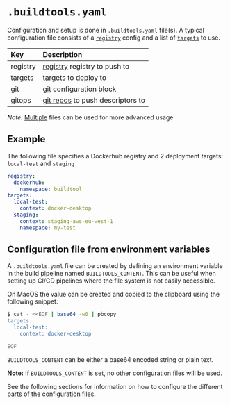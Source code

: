 # `.buildtools.yaml`
Configuration and setup is done in `.buildtools.yaml` file(s).
A typical configuration file consists of a [`registry`](registry.md) config
and a list of [`targets`](targets.md) to use.


|      Key             |                   Description       |
| :------------------- | :---------------------------------- |
| registry  | [registry](registry.md) registry to push to    |
| targets   | [targets](targets.md) to deploy to             |
| git       |  [git](git.md) configuration block             |
| gitops    |  [git repos](gitops.md) to push descriptors to |


*Note:* [Multiple](files.md) files can be used for more advanced usage

## Example
The following file specifies a Dockerhub registry and 2 deployment targets: `local-test` and `staging`
```yaml
registry:
  dockerhub:
    namespace: buildtool
targets:
  local-test:
    context: docker-desktop
  staging:
    context: staging-aws-eu-west-1
    namespace: my-test
```


## Configuration file from environment variables
A `.buildtools.yaml` file can be created by defining an environment variable in the build pipeline named `BUILDTOOLS_CONTENT`.
This can be useful when setting up CI/CD pipelines where the file system is not
easily accessible.

On MacOS the value can be created and copied to the clipboard using the following snippet:

```sh
$ cat - <<EOF | base64 -w0 | pbcopy
targets:
  local-test:
    context: docker-desktop

EOF
```

`BUILDTOOLS_CONTENT` can be either a base64 encoded string or plain text.

**Note:** If `BUILDTOOLS_CONTENT` is set, no other configuration files will be used.

See the following sections for information on how to configure the different parts of the configuration files.
